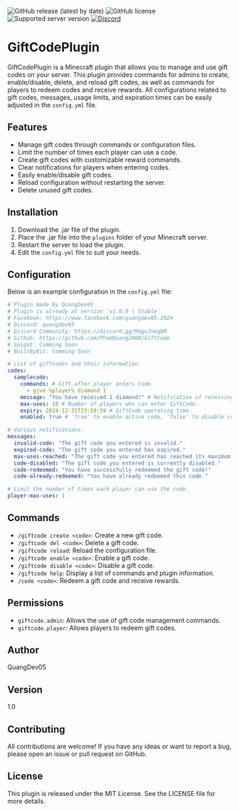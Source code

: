 ![GitHub release (latest by date)](https://img.shields.io/github/v/release/PhamQuang2008/GiftCode)
![GitHub license](https://img.shields.io/github/license/PhamQuang2008/GiftCode)
![Supported server version](https://img.shields.io/badge/minecraft-1.12x%20--_1.20x-green)
[![Discord](https://img.shields.io/discord/1247029974154612828.svg?label=&logo=discord&logoColor=ffffff&color=7389D8&labelColor=6A7EC2)](https://discord.gg/HsSUVGSc3c)

# GiftCodePlugin

GiftCodePlugin is a Minecraft plugin that allows you to manage and use gift codes on your server. This plugin provides commands for admins to create, enable/disable, delete, and reload gift codes, as well as commands for players to redeem codes and receive rewards. All configurations related to gift codes, messages, usage limits, and expiration times can be easily adjusted in the `config.yml` file.

## Features

- Manage gift codes through commands or configuration files.
- Limit the number of times each player can use a code.
- Create gift codes with customizable reward commands.
- Clear notifications for players when entering codes.
- Easily enable/disable gift codes.
- Reload configuration without restarting the server.
- Delete unused gift codes.

## Installation

1. Download the .jar file of the plugin.
2. Place the .jar file into the `plugins` folder of your Minecraft server.
3. Restart the server to load the plugin.
4. Edit the `config.yml` file to suit your needs.

## Configuration

Below is an example configuration in the `config.yml` file:

```yaml
# Plugin made by QuangDev05
# Plugin is already at version 'v1.0.0 | Stable'
# Facebook: https://www.facebook.com/quangdev05.2024
# Discord: quangdev05
# Discord Community: https://discord.gg/MdgvJnegbM
# Github: https://github.com/PhamQuang2008/GiftCode
# Spigot: Comming Soon
# BuiltByBit: Comming Soon

# List of giftcodes and their information.
codes:
  samplecode:
    commands: # Gift after player enters Code.
      - give %player% diamond 1
    message: "You have received 1 diamond!" # Notification of receiving gifts.
    max-uses: 10 # Number of players who can enter GiftCode.
    expiry: 2024-12-31T23:59:59 # GiftCode operating time.
    enabled: true # 'true' to enable active code, 'false' to disable code.

# Various notifications.
messages:
  invalid-code: "The gift code you entered is invalid."
  expired-code: "The gift code you entered has expired."
  max-uses-reached: "The gift code you entered has reached its maximum number of uses."
  code-disabled: "The gift code you entered is currently disabled."
  code-redeemed: "You have successfully redeemed the gift code!"
  code-already-redeemed: "You have already redeemed this code."

# Limit the number of times each player can use the code.
player-max-uses: 1

```

## Commands

- `/giftcode create <code>`: Create a new gift code.
- `/giftcode del <code>`: Delete a gift code.
- `/giftcode reload`: Reload the configuration file.
- `/giftcode enable <code>`: Enable a gift code.
- `/giftcode disable <code>`: Disable a gift code.
- `/giftcode help`: Display a list of commands and plugin information.
- `/code <code>`: Redeem a gift code and receive rewards.

## Permissions

- `giftcode.admin`: Allows the use of gift code management commands.
- `giftcode.player`: Allows players to redeem gift codes.

## Author

QuangDev05

## Version

1.0

## Contributing

All contributions are welcome! If you have any ideas or want to report a bug, please open an issue or pull request on GitHub.

## License

This plugin is released under the MIT License. See the LICENSE file for more details.
